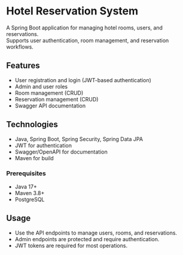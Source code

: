 # Hotel Reservation System

A Spring Boot application for managing hotel rooms, users, and reservations.  
Supports user authentication, room management, and reservation workflows.

## Features

- User registration and login (JWT-based authentication)
- Admin and user roles
- Room management (CRUD)
- Reservation management (CRUD)
- Swagger API documentation
## Technologies
- Java, Spring Boot, Spring Security, Spring Data JPA
- JWT for authentication
- Swagger/OpenAPI for documentation
- Maven for build
### Prerequisites
- Java 17+
- Maven 3.8+
- PostgreSQL
## Usage
- Use the API endpoints to manage users, rooms, and reservations.
- Admin endpoints are protected and require authentication.
- JWT tokens are required for most operations.
